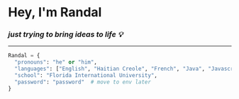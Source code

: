 # Hey, I'm Randal

### ***just trying to bring ideas to life 💡***

---

```python
Randal = {
  "pronouns": "he" or "him",
  "languages": ["English", "Haitian Creole", "French", "Java", "Javascript", "Python"],
  "school": "Florida International University",
  "password": "password"  # move to env later
}
